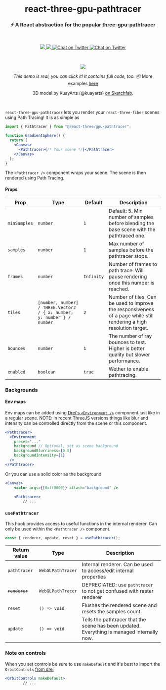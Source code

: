 <br />

<h1 align="center">react-three-gpu-pathtracer</h1>
<h3 align="center">⚡️ A React abstraction for the popular <a href="https://github.com/gkjohnson/three-gpu-pathtracer">three-gpu-pathtracer</a></h3>

<br>

<p align="center">
  <a href="https://www.npmjs.com/package/@react-three/gpu-pathtracer" target="_blank">
    <img src="https://img.shields.io/npm/v/@react-three/gpu-pathtracer.svg?style=flat&colorA=000000&colorB=000000" />
  </a>
  <a href="https://www.npmjs.com/package/@react-three/gpu-pathtracer" target="_blank">
    <img src="https://img.shields.io/npm/dm/@react-three/gpu-pathtracer.svg?style=flat&colorA=000000&colorB=000000" />
  </a>
  <a href="https://twitter.com/pmndrs" target="_blank">
    <img src="https://img.shields.io/twitter/follow/pmndrs?label=%40pmndrs&style=flat&colorA=000000&colorB=000000&logo=twitter&logoColor=000000" alt="Chat on Twitter">
  </a>
  <a href="https://discord.gg/ZZjjNvJ" target="_blank">
    <img src="https://img.shields.io/discord/740090768164651008?style=flat&colorA=000000&colorB=000000&label=discord&logo=discord&logoColor=000000" alt="Chat on Twitter">
  </a>
</p>

<br />

<p align="center">
  <a href="https://codesandbox.io/embed/github/pmndrs/react-three-gpu-pathtracer/tree/main/examples/basic" target="_blank"><img  src="https://raw.githubusercontent.com/pmndrs/react-three-gpu-pathtracer/main/examples/basic/thumbnail.png?token=GHSAT0AAAAAABMXHW7LKAF66AXOEZ5NWTM4YT3Y33Q"  /></a>
</p>
<p align="middle">
  <i>This demo is real, you can click it! It contains full code, too. 📦</i> More examples <a href="./examples">here</a>
</p>
<p align="middle">
  3D model by KuayArts (@kuayarts) <a href="https://sketchfab.com/3d-models/mr-mime-in-the-box-practical-joke-9636a92b36e2498b8839298896fb338d">on Sketchfab</a>.
</p>
<br />

`react-three-gpu-pathtracer` lets you render your `react-three-fiber` scenes using Path Tracing! It is as simple as

```jsx
import { Pathtracer } from "@react-three/gpu-pathtracer";

function GradientSphere() {
  return (
    <Canvas>
      <Pathtracer>{/* Your scene */}</Pathtracer>
    </Canvas>
  );
}
```

The `<Pathtracer />` component wraps your scene. The scene is then rendered using Path Tracing.

#### Props

| Prop         | Type                                                                   | Default    | Description                                                                                                          |
| ------------ | ---------------------------------------------------------------------- | ---------- | -------------------------------------------------------------------------------------------------------------------- |
| `minSamples` | `number`                                                               | `1`        | Default: 5. Min number of samples before blending the base scene with the pathtraced one.                            |
| `samples`    | `number`                                                               | `1`        | Max number of samples before the pathtracer stops.                                                                   |
| `frames`     | `number`                                                               | `Infinity` | Number of frames to path trace. Will pause rendering once this number is reached.                                    |
| `tiles`      | `[number, number] / THREE.Vector2 / { x: number; y: number } / number` | `2`        | Number of tiles. Can be used to improve the responsiveness of a page while still rendering a high resolution target. |
| `bounces`    | `number`                                                               | `1`        | The number of ray bounces to test. Higher is better quality but slower performance.                                  |
| `enabled`    | `boolean`                                                              | `true`     | Wether to enable pathtracing.                                                                                        |

### Backgrounds

#### Env maps

Env maps can be added using [Drei's `<Environment />`](https://github.com/pmndrs/drei#environment) component just like in a regular scene. NOTE: In recent ThreeJS versions things like blur and intensity can be controlled directly from the scene or this component.

```jsx
<Pathtracer>
  <Environment
    preset="..."
    background // Optional, set as scene background
    backgroundBlurriness={0.5}
    backgroundIntensity={1}
  />
</Pathtracer>
```

Or you can use a solid color as the background

```jsx
<Canvas>
    <color args={[0xff0000]} attach="background" />

    <Pathtracer>
        // ...
```

### `usePathtracer`

This hook provides access to useful functions in the internal renderer. Can only be used within the `<Pathtracer />` component.

```ts
const { renderer, update, reset } = usePathtracer();
```

| Return value   | Type              | Description                                                                                 |
| -------------- | ----------------- | ------------------------------------------------------------------------------------------- |
| `pathtracer`   | `WebGLPathTracer` | Internal renderer. Can be used to access/edit internal properties                           |
| ~~`renderer`~~ | `WebGLPathTracer` | DEPRECIATED: use `pathtracer` to not get confused with raster renderer                      |
| `reset`        | `() => void`      | Flushes the rendered scene and resets the samples count.                                    |
| `update`       | `() => void`      | Tells the pathtracer that the scene has been updated. Everything is managed internally now. |

### Note on controls

When you set controls be sure to use `makeDefault` and it's best to import the `OrbitControls` [from drei](https://drei.docs.pmnd.rs/controls/introduction)

```jsx
<OrbitControls makeDefault>
        // ...
```

